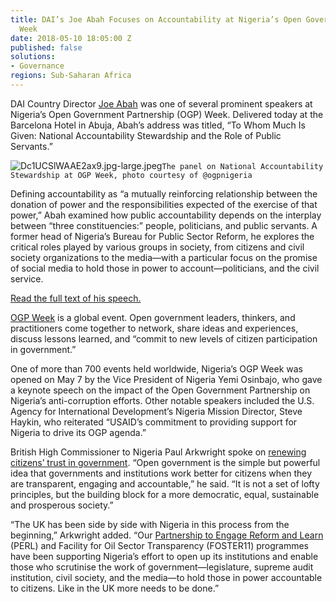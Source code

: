 ```yaml
---
title: DAI’s Joe Abah Focuses on Accountability at Nigeria’s Open Government Partnership
  Week
date: 2018-05-10 18:05:00 Z
published: false
solutions:
- Governance
regions: Sub-Saharan Africa
---
```


DAI Country Director [Joe Abah](/who-we-are/our-team/joe-abah) was one of several prominent speakers at Nigeria’s Open Government Partnership (OGP) Week. Delivered today at the Barcelona Hotel in Abuja, Abah’s address was titled, “To Whom Much Is Given: National Accountability Stewardship and the Role of Public Servants.”

![Dc1UCSlWAAE2ax9.jpg-large.jpeg](/uploads/Dc1UCSlWAAE2ax9.jpg-large.jpeg)`The panel on National Accountability Stewardship at OGP Week, photo courtesy of @ogpnigeria`

Defining accountability as “a mutually reinforcing relationship between the donation of power and the responsibilities expected of the exercise of that power,” Abah examined how public accountability depends on the interplay between “three constituencies:” people, politicians, and public servants. A former head of Nigeria’s Bureau for Public Sector Reform, he explores the critical roles played by various groups in society, from citizens and civil society organizations to the media—with a particular focus on the promise of social media to hold those in power to account—politicians, and the civil service.

<aside><a href="/uploads/National%20Accountability%20Stewardship%20and%20the%20Role%20of%20Public%20Servants.pdf">Read the full text of his speech.</a></aside>

[OGP Week](https://www.opengovweek.org/) is a global event. Open government leaders, thinkers, and practitioners come together to network, share ideas and experiences, discuss lessons learned, and “commit to new levels of citizen participation in government.”

One of more than 700 events held worldwide, Nigeria’s OGP Week was opened on May 7 by the Vice President of Nigeria Yemi Osinbajo, who gave a keynote speech on the impact of the Open Government Partnership on Nigeria’s anti-corruption efforts. Other notable speakers included the U.S. Agency for International Development’s Nigeria Mission Director, Steve Haykin, who reiterated “USAID’s commitment to providing support for Nigeria to drive its OGP agenda.”

British High Commissioner to Nigeria Paul Arkwright spoke on [renewing citizens’ trust in government](https://www.gov.uk/government/speeches/renewing-citizens-trust-in-government-uks-transparency-agenda). “Open government is the simple but powerful idea that governments and institutions work better for citizens when they are transparent, engaging and accountable,” he said. “It is not a set of lofty principles, but the building block for a more democratic, equal, sustainable and prosperous society.”

“The UK has been side by side with Nigeria in this process from the beginning,” Arkwright added. “Our [Partnership to Engage Reform and Learn](/our-work/projects/nigeria-state-partnership-accountability-responsiveness-and-capability-sparc) (PERL) and Facility for Oil Sector Transparency (FOSTER11) programmes have been supporting Nigeria’s effort to open up its institutions and enable those who scrutinise the work of government—legislature, supreme audit institution, civil society, and the media—to hold those in power accountable to citizens. Like in the UK more needs to be done.”


